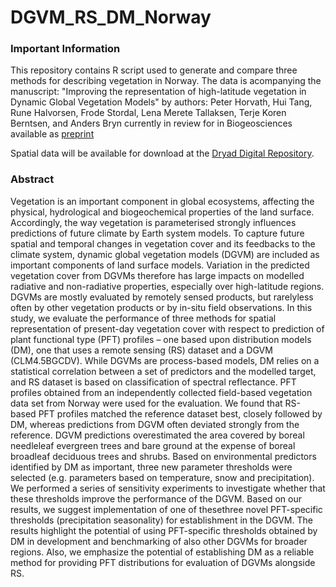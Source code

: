 # DGVM_RS_DM_Norway
### Important Information
This repository contains R script used to generate and compare three methods for describing vegetation in Norway. The data is acompanying the manuscript: "Improving the representation of high-latitude vegetation in Dynamic Global Vegetation Models" by authors: Peter Horvath, Hui Tang, Rune Halvorsen, Frode Stordal, Lena Merete Tallaksen, Terje Koren Berntsen, and Anders Bryn currently in review for in Biogeosciences available as [preprint](https://doi.org/10.5194/bg-2020-149)

Spatial data will be available for download at the [Dryad Digital Repository](https://doi.org/10.5061/dryad.dfn2z34xn).

### Abstract
Vegetation is an important component in global ecosystems, affecting the physical, hydrological and biogeochemical properties of the land surface. Accordingly, the way vegetation is parameterised strongly influences predictions of future climate by Earth system models. To capture future spatial and temporal changes in vegetation cover and its feedbacks to the climate system, dynamic global vegetation models (DGVM) are included as important components of land surface models. Variation in the predicted vegetation cover from DGVMs therefore has large impacts on modelled radiative and non-radiative properties, especially over high-latitude regions. DGVMs are mostly evaluated by remotely sensed products, but rarelyless often by other vegetation products or by in-situ field observations. In this study, we evaluate the performance of three methods for spatial representation of present-day vegetation cover with respect to prediction of plant functional type (PFT) profiles – one based upon distribution models (DM), one that uses a remote sensing (RS) dataset and a DGVM (CLM4.5BGCDV). While DGVMs are process-based models, DM relies on a statistical correlation between a set of predictors and the modelled target, and RS dataset is based on classification of spectral reflectance. PFT profiles obtained from an independently collected field-based vegetation data set from Norway were used for the evaluation. We found that RS-based PFT profiles matched the reference dataset best, closely followed by DM, whereas predictions from DGVM often deviated strongly from the reference. DGVM predictions overestimated the area covered by boreal needleleaf evergreen trees and bare ground at the expense of boreal broadleaf deciduous trees and shrubs. Based on environmental predictors identified by DM as important, three new parameter thresholds were selected (e.g. parameters based on temperature, snow and precipitation). We performed a series of sensitivity experiments to investigate whether that these thresholds improve the performance of the DGVM. Based on our results, we suggest implementation of one of thesethree novel PFT-specific thresholds (precipitation seasonality) for establishment in the DGVM. The results highlight the potential of using PFT-specific thresholds obtained by DM in development and benchmarking of also other DGVMs for broader regions. Also, we emphasize the potential of establishing DM as a reliable method for providing PFT distributions for evaluation of DGVMs alongside RS.
